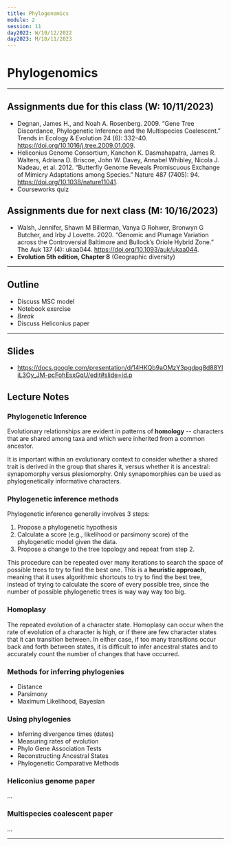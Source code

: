 ```yaml
---
title: Phylogenomics
module: 2
session: 11
day2022: W/10/12/2022
day2023: M/10/11/2023
---
```


# Phylogenomics

----

## Assignments due for this class (W: 10/11/2023)
- Degnan, James H., and Noah A. Rosenberg. 2009. “Gene Tree Discordance, Phylogenetic Inference and the Multispecies Coalescent.” Trends in Ecology & Evolution 24 (6): 332–40. https://doi.org/10.1016/j.tree.2009.01.009.
- Heliconius Genome Consortium, Kanchon K. Dasmahapatra, James R. Walters, Adriana D. Briscoe, John W. Davey, Annabel Whibley, Nicola J. Nadeau, et al. 2012. “Butterfly Genome Reveals Promiscuous Exchange of Mimicry Adaptations among Species.” Nature 487 (7405): 94. https://doi.org/10.1038/nature11041.
- Courseworks quiz
<!-- - Notebook exercise: tree sequences -->
<!-- - Notebook exercise: ABBA-BABA -->
<!-- - Notebook exercise: Fst -->


## Assignments due for next class (M: 10/16/2023)
- Walsh, Jennifer, Shawn M Billerman, Vanya G Rohwer, Bronwyn G Butcher, and Irby J Lovette. 2020. “Genomic and Plumage Variation across the Controversial Baltimore and Bullock’s Oriole Hybrid Zone.” The Auk 137 (4): ukaa044. https://doi.org/10.1093/auk/ukaa044.
- **Evolution 5th edition, Chapter 8** (Geographic diversity)
<!-- - https://www.annualreviews.org/doi/full/10.1146/annurev-genet-111212-133526#_i4 -->

----

## Outline
- Discuss MSC model
- Notebook exercise
- *Break*
- Discuss Heliconius paper

---- 

## Slides

- https://docs.google.com/presentation/d/14HKQb9aOMzY3pgdpg8d88YIiL3Oy_JM-pcFohEsxGqU/edit#slide=id.p


## Lecture Notes


### Phylogenetic Inference

Evolutionary relationships are evident in patterns of **homology** -- characters that are shared among taxa and which were inherited from a common ancestor. 

It is important within an evolutionary context to consider whether a shared trait is derived in the group that shares it, versus whether it is ancestral: 
synapomorphy versus plesiomorphy. Only synapomorphies can be used as phylogenetically informative characters.


### Phylogenetic inference methods
Phylogenetic inference generally involves 3 steps:
1. Propose a phylogenetic hypothesis
2. Calculate a score (e.g., likelihood or parsimony score) of the phylogenetic
model given the data.
3. Propose a change to the tree topology and repeat from step 2.

This procedure can be repeated over many iterations to search the space of 
possible trees to try to find the best one. This is a **heuristic approach**, 
meaning that it uses algorithmic shortcuts to try to find the best tree, instead
of trying to calculate the score of every possible tree, since the number of
possible phylogenetic trees is way way way too big.


### Homoplasy
The repeated evolution of a character state. Homoplasy can occur when the rate of evolution of a character is high, or if there are few character states that it can transition between. In either case, if too many transitions occur back and forth between states, it is difficult to infer ancestral states and to accurately 
count the number of changes that have occurred.


### Methods for inferring phylogenies
- Distance
- Parsimony
- Maximum Likelihood, Bayesian


### Using phylogenies
- Inferring divergence times (dates)
- Measuring rates of evolution
- Phylo Gene Association Tests
- Reconstructing Ancestral States
- Phylogenetic Comparative Methods


### Heliconius genome paper
...

### Multispecies coalescent paper
...


----


